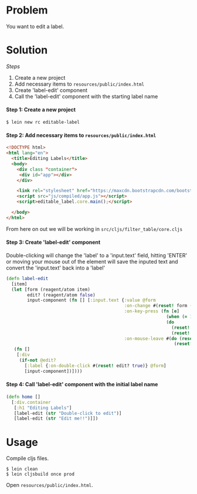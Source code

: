 # Problem

You want to edit a label.

# Solution

*Steps*

1. Create a new project
2. Add necessary items to `resources/public/index.html`
3. Create 'label-edit' component
4. Call the 'label-edit' component with the starting label name

#### Step 1: Create a new project

```
$ lein new rc editable-label
```

#### Step 2: Add necessary items to `resources/public/index.html`

```html
<!DOCTYPE html>
<html lang="en">
  <title>Editing Labels</title>
  <body>
    <div class "container">
     <div id="app"></div>
    </div>

    <link rel="stylesheet" href="https://maxcdn.bootstrapcdn.com/bootstrap/4.0.0-alpha.6/css/bootstrap.min.css" integrity="sha384-rwoIResjU2yc3z8GV/NPeZWAv56rSmLldC3R/AZzGRnGxQQKnKkoFVhFQhNUwEyJ" crossorigin="anonymous">
    <script src="js/compiled/app.js"></script>
    <script>editable_label.core.main();</script>

  </body>
</html>
```

From here on out we will be working in `src/cljs/filter_table/core.cljs`

#### Step 3: Create 'label-edit' component

Double-clicking will change the 'label' to a 'input.text' field, hitting 'ENTER'
or moving your mouse out of the element will save the inputed text and convert
the 'input.text' back into a 'label'

```clojure
(defn label-edit
  [item]
  (let [form (reagent/atom item)
        edit? (reagent/atom false)
        input-component (fn [] [:input.text {:value @form
                                             :on-change #(reset! form (-> % .-target .-value))
                                             :on-key-press (fn [e]
                                                             (when (= 13 (.-charCode e))
                                                             (do
                                                               (reset! edit? false)
                                                               (reset! form @form))))
                                             :on-mouse-leave #(do (reset! edit? false)
                                                                (reset! form @form))}])]
   (fn []
    [:div
     (if-not @edit?
       [:label {:on-double-click #(reset! edit? true)} @form]
       [input-component])])))

```
#### Step 4: Call 'label-edit' component with the initial label name

```clojure
(defn home []
  [:div.container
   [:h1 "Editing Labels"]
   [label-edit (str "Double-click to edit")]
   [label-edit (str "Edit me!!")]])
```

# Usage

Compile cljs files.

```
$ lein clean
$ lein cljsbuild once prod
```

Open `resources/public/index.html`.
